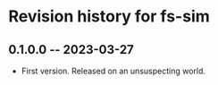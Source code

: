 # Revision history for fs-sim

## 0.1.0.0 -- 2023-03-27

* First version. Released on an unsuspecting world.
